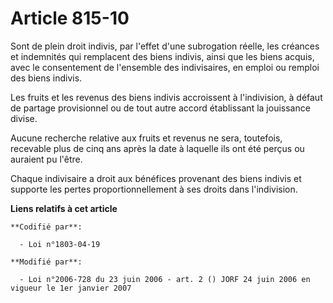 # Article 815-10

Sont de plein droit indivis, par l'effet d'une subrogation réelle, les créances et indemnités qui remplacent des biens
indivis, ainsi que les biens acquis, avec le consentement de l'ensemble des indivisaires, en emploi ou remploi des biens
indivis.

Les fruits et les revenus des biens indivis accroissent à l'indivision, à défaut de partage provisionnel ou de tout autre
accord établissant la jouissance divise.

Aucune recherche relative aux fruits et revenus ne sera, toutefois, recevable plus de cinq ans après la date à laquelle ils
ont été perçus ou auraient pu l'être.

Chaque indivisaire a droit aux bénéfices provenant des biens indivis et supporte les pertes proportionnellement à ses droits
dans l'indivision.

**Liens relatifs à cet article**

	**Codifié par**:

	  - Loi n°1803-04-19

	**Modifié par**:

	  - Loi n°2006-728 du 23 juin 2006 - art. 2 () JORF 24 juin 2006 en vigueur le 1er janvier 2007
